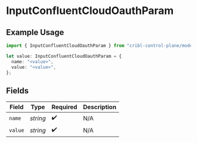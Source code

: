 # InputConfluentCloudOauthParam

## Example Usage

```typescript
import { InputConfluentCloudOauthParam } from "cribl-control-plane/models";

let value: InputConfluentCloudOauthParam = {
  name: "<value>",
  value: "<value>",
};
```

## Fields

| Field              | Type               | Required           | Description        |
| ------------------ | ------------------ | ------------------ | ------------------ |
| `name`             | *string*           | :heavy_check_mark: | N/A                |
| `value`            | *string*           | :heavy_check_mark: | N/A                |
